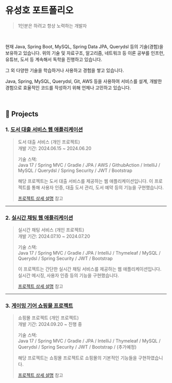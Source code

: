 # 유성호 포트폴리오
> 1인분은 하려고 항상 노력하는 개발자

</br>

현재 Java, Spring Boot, MySQL, Spring Data JPA, Querydsl 등의 기술(경험)을 보유하고 있습니다. 
위의 기술 및 자료구조, 알고리즘, 네트워크 등 이론 공부를 인프런, 유튜브, 도서 등 계속해서 독학을 진행하고 있습니다.

그 외 다양한 기술을 학습하거나 사용하고 경험을 쌓고 있습니다.

Java, Spring, MySQL, Querydsl, Git, AWS 등을 사용하여 서비스를 설계, 개발한 경험으로 효율적인 코드를 작성하기 위해 언제나 고민하고 있습니다.

</br>

## :pushpin: Projects
### 1. [도서 대출 서비스 웹 애플리케이션](https://github.com/Dorosiya/LibraryLoan)
>도서 대출 서비스 (개인 프로젝트)  
>개발 기간: 2024.06.15 ~ 2024.06.20  
>
>기술 스택:  
>Java 17 / Spring MVC / Gradle / JPA / AWS / GithubAction / IntelliJ /
>MySQL / Querydsl / Spring Security / JWT / Bootstrap
>
>해당 프로젝트는 도서 대출 서비스를 제공하는 웹 애플리케이션입니다. 이 프로젝트를 통해 사용자 인증, 대출 도서 관리, 도서 예약 등의 기능을 구현했습니다.
>
>[프로젝트 상세 설명](https://github.com/Dorosiya/LibraryLoan) 참고

---

### 2. [실시간 채팅 웹 애플리케이션](https://github.com/Dorosiya/JavaSpringChat)
>실시간 채팅 서비스 (개인 프로젝트)  
>개발 기간: 2024.07.10 ~ 2024.07.20  
>
>기술 스택:  
>Java 17 / Spring MVC / Gradle / JPA / IntelliJ / Thymeleaf /
>MySQL / Querydsl / Spring Security / JWT / Bootstrap
>
>이 프로젝트는 간단한 실시간 채팅 서비스를 제공하는 웹 애플리케이션입니다. 실시간 메시징, 사용자 인증 등의 기능을 구현했습니다.
>
>[프로젝트 상세 설명](https://github.com/Dorosiya/JavaSpringChat) 참고

---

### 3. [게이밍 기어 쇼핑몰 프로젝트](https://github.com/Dorosiya/NeoNest)
>쇼핑몰 프로젝트 (개인 프로젝트)  
>개발 기간: 2024.09.20 ~ 진행 중  
>
>기술 스택:  
>Java 17 / Spring MVC / Gradle / JPA / IntelliJ / Thymeleaf /
>MySQL / Querydsl / Spring Security / JWT / Bootstrap / (추가예정)
>
>해당 프로젝트는 쇼핑몰 프로젝트로 쇼핑몰의 기본적인 기능들을 구현하였습니다.
>
>[프로젝트 상세 설명](https://github.com/Dorosiya/NeoNest) 참고
